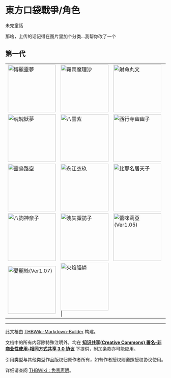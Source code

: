 # 東方口袋戰爭/角色

<!-- source html: G:\repos\THBWiki-Markdown-Builder\THBWikiMarkdown\Temp\main\1\18\ns0%3A%E6%9D%B1%E6%96%B9%E5%8F%A3%E8%A2%8B%E6%88%B0%E7%88%AD%2F%E8%A7%92%E8%89%B2.html -->

未完童話

  
那啥，上传的话记得在图片里加个分类…我帮你改了一个
  

## 第一代

<table>

<tbody><tr>
<td><div class="floatleft"><a href="./文件-st_reimu.jpg.md" class="image" title="博麗靈夢"><img alt="博麗靈夢" src="https://upload.thwiki.cc/thumb/e/e8/st_reimu.jpg/150px-st_reimu.jpg" decoding="async" loading="lazy" width="150" height="150" srcset="https://upload.thwiki.cc/thumb/e/e8/st_reimu.jpg/225px-st_reimu.jpg 1.5x, https://upload.thwiki.cc/e/e8/st_reimu.jpg 2x" data-file-width="250" data-file-height="250"></a></div></td>
<td><div class="floatleft"><a href="./文件-st_marisa.jpg.md" class="image" title="霧雨魔理沙"><img alt="霧雨魔理沙" src="https://upload.thwiki.cc/thumb/4/45/st_marisa.jpg/150px-st_marisa.jpg" decoding="async" loading="lazy" width="150" height="150" srcset="https://upload.thwiki.cc/thumb/4/45/st_marisa.jpg/225px-st_marisa.jpg 1.5x, https://upload.thwiki.cc/4/45/st_marisa.jpg 2x" data-file-width="250" data-file-height="250"></a></div></td>
<td><div class="floatleft"><a href="./文件-st_aya.jpg.md" class="image" title="射命丸文"><img alt="射命丸文" src="https://upload.thwiki.cc/thumb/b/b6/st_aya.jpg/150px-st_aya.jpg" decoding="async" loading="lazy" width="150" height="150" srcset="https://upload.thwiki.cc/thumb/b/b6/st_aya.jpg/225px-st_aya.jpg 1.5x, https://upload.thwiki.cc/b/b6/st_aya.jpg 2x" data-file-width="250" data-file-height="250"></a></div></td>
<td><div class="floatleft"><a href="./文件-st_sakuya.jpg.md" class="image" title="十六夜咲夜"><img alt="十六夜咲夜" src="https://upload.thwiki.cc/thumb/b/b0/st_sakuya.jpg/150px-st_sakuya.jpg" decoding="async" loading="lazy" width="150" height="150" srcset="https://upload.thwiki.cc/thumb/b/b0/st_sakuya.jpg/225px-st_sakuya.jpg 1.5x, https://upload.thwiki.cc/b/b0/st_sakuya.jpg 2x" data-file-width="250" data-file-height="250"></a></div>
</td></tr>
<tr>
<td><div class="floatleft"><a href="./文件-st_youmu.jpg.md" class="image" title="魂魄妖夢"><img alt="魂魄妖夢" src="https://upload.thwiki.cc/thumb/9/96/st_youmu.jpg/150px-st_youmu.jpg" decoding="async" loading="lazy" width="150" height="150" srcset="https://upload.thwiki.cc/thumb/9/96/st_youmu.jpg/225px-st_youmu.jpg 1.5x, https://upload.thwiki.cc/9/96/st_youmu.jpg 2x" data-file-width="250" data-file-height="250"></a></div></td>
<td><div class="floatleft"><a href="./文件-st_yukari.jpg.md" class="image" title="八雲紫"><img alt="八雲紫" src="https://upload.thwiki.cc/thumb/6/63/st_yukari.jpg/150px-st_yukari.jpg" decoding="async" loading="lazy" width="150" height="150" srcset="https://upload.thwiki.cc/thumb/6/63/st_yukari.jpg/225px-st_yukari.jpg 1.5x, https://upload.thwiki.cc/6/63/st_yukari.jpg 2x" data-file-width="250" data-file-height="250"></a></div></td>
<td><div class="floatleft"><a href="./文件-st_yuyuko.jpg.md" class="image" title="西行寺幽幽子"><img alt="西行寺幽幽子" src="https://upload.thwiki.cc/thumb/2/2f/st_yuyuko.jpg/150px-st_yuyuko.jpg" decoding="async" loading="lazy" width="150" height="150" srcset="https://upload.thwiki.cc/thumb/2/2f/st_yuyuko.jpg/225px-st_yuyuko.jpg 1.5x, https://upload.thwiki.cc/2/2f/st_yuyuko.jpg 2x" data-file-width="250" data-file-height="250"></a></div></td>
<td><div class="floatleft"><a href="./文件-st_yugi.jpg.md" class="image" title="星熊勇儀"><img alt="星熊勇儀" src="https://upload.thwiki.cc/thumb/9/92/st_yugi.jpg/150px-st_yugi.jpg" decoding="async" loading="lazy" width="150" height="150" srcset="https://upload.thwiki.cc/thumb/9/92/st_yugi.jpg/225px-st_yugi.jpg 1.5x, https://upload.thwiki.cc/9/92/st_yugi.jpg 2x" data-file-width="250" data-file-height="250"></a></div>
</td></tr>
<tr>
<td><div class="floatleft"><a href="./文件-st_utsuho.jpg.md" class="image" title="靈烏路空"><img alt="靈烏路空" src="https://upload.thwiki.cc/thumb/8/8b/st_utsuho.jpg/150px-st_utsuho.jpg" decoding="async" loading="lazy" width="150" height="150" srcset="https://upload.thwiki.cc/thumb/8/8b/st_utsuho.jpg/225px-st_utsuho.jpg 1.5x, https://upload.thwiki.cc/8/8b/st_utsuho.jpg 2x" data-file-width="250" data-file-height="250"></a></div></td>
<td><div class="floatleft"><a href="./文件-st_iku.jpg.md" class="image" title="永江衣玖"><img alt="永江衣玖" src="https://upload.thwiki.cc/thumb/1/14/st_iku.jpg/150px-st_iku.jpg" decoding="async" loading="lazy" width="150" height="150" srcset="https://upload.thwiki.cc/thumb/1/14/st_iku.jpg/225px-st_iku.jpg 1.5x, https://upload.thwiki.cc/1/14/st_iku.jpg 2x" data-file-width="250" data-file-height="250"></a></div></td>
<td><div class="floatleft"><a href="./文件-st_tenshi.jpg.md" class="image" title="比那名居天子"><img alt="比那名居天子" src="https://upload.thwiki.cc/thumb/0/08/st_tenshi.jpg/150px-st_tenshi.jpg" decoding="async" loading="lazy" width="150" height="150" srcset="https://upload.thwiki.cc/thumb/0/08/st_tenshi.jpg/225px-st_tenshi.jpg 1.5x, https://upload.thwiki.cc/0/08/st_tenshi.jpg 2x" data-file-width="250" data-file-height="250"></a></div></td>
<td><div class="floatleft"><a href="./文件-st_sanae.jpg.md" class="image" title="東風谷早苗"><img alt="東風谷早苗" src="https://upload.thwiki.cc/thumb/f/f5/st_sanae.jpg/150px-st_sanae.jpg" decoding="async" loading="lazy" width="150" height="150" srcset="https://upload.thwiki.cc/thumb/f/f5/st_sanae.jpg/225px-st_sanae.jpg 1.5x, https://upload.thwiki.cc/f/f5/st_sanae.jpg 2x" data-file-width="250" data-file-height="250"></a></div>
</td></tr>
<tr>
<td><div class="floatleft"><a href="./文件-st_kanako.jpg.md" class="image" title="八訽神奈子"><img alt="八訽神奈子" src="https://upload.thwiki.cc/thumb/9/99/st_kanako.jpg/150px-st_kanako.jpg" decoding="async" loading="lazy" width="150" height="150" srcset="https://upload.thwiki.cc/thumb/9/99/st_kanako.jpg/225px-st_kanako.jpg 1.5x, https://upload.thwiki.cc/9/99/st_kanako.jpg 2x" data-file-width="250" data-file-height="250"></a></div></td>
<td><div class="floatleft"><a href="./文件-st_suwako.jpg.md" class="image" title="洩矢諏訪子"><img alt="洩矢諏訪子" src="https://upload.thwiki.cc/thumb/a/a3/st_suwako.jpg/150px-st_suwako.jpg" decoding="async" loading="lazy" width="150" height="150" srcset="https://upload.thwiki.cc/thumb/a/a3/st_suwako.jpg/225px-st_suwako.jpg 1.5x, https://upload.thwiki.cc/a/a3/st_suwako.jpg 2x" data-file-width="250" data-file-height="250"></a></div></td>
<td><div class="floatleft"><a href="./文件-st_remi.jpg.md" class="image" title="蕾咪莉亞(Ver1.05)"><img alt="蕾咪莉亞(Ver1.05)" src="https://upload.thwiki.cc/thumb/0/02/st_remi.jpg/150px-st_remi.jpg" decoding="async" loading="lazy" width="150" height="150" srcset="https://upload.thwiki.cc/thumb/0/02/st_remi.jpg/225px-st_remi.jpg 1.5x, https://upload.thwiki.cc/0/02/st_remi.jpg 2x" data-file-width="250" data-file-height="250"></a></div></td>
<td><div class="floatleft"><a href="./文件-st_flan.jpg.md" class="image" title="芙蘭朵露(Ver1.05)"><img alt="芙蘭朵露(Ver1.05)" src="https://upload.thwiki.cc/thumb/b/b5/st_flan.jpg/150px-st_flan.jpg" decoding="async" loading="lazy" width="150" height="150" srcset="https://upload.thwiki.cc/thumb/b/b5/st_flan.jpg/225px-st_flan.jpg 1.5x, https://upload.thwiki.cc/b/b5/st_flan.jpg 2x" data-file-width="250" data-file-height="250"></a></div>
</td></tr>
<tr>
<td><div class="floatleft"><a href="./文件-st_alice.jpg.md" class="image" title="愛麗絲(Ver1.07)"><img alt="愛麗絲(Ver1.07)" src="https://upload.thwiki.cc/thumb/d/d8/st_alice.jpg/150px-st_alice.jpg" decoding="async" loading="lazy" width="150" height="150" srcset="https://upload.thwiki.cc/thumb/d/d8/st_alice.jpg/225px-st_alice.jpg 1.5x, https://upload.thwiki.cc/d/d8/st_alice.jpg 2x" data-file-width="250" data-file-height="250"></a></div></td>
<td><div class="floatleft"><a href="./文件-st_rin.jpg.md" class="image" title="火焰貓燐"><img alt="火焰貓燐" src="https://upload.thwiki.cc/thumb/0/08/st_rin.jpg/150px-st_rin.jpg" decoding="async" loading="lazy" width="150" height="150" srcset="https://upload.thwiki.cc/thumb/0/08/st_rin.jpg/225px-st_rin.jpg 1.5x, https://upload.thwiki.cc/0/08/st_rin.jpg 2x" data-file-width="250" data-file-height="250"></a></div>|
</td></tr></tbody></table>






---

此文档由 [THBWiki-Markdown-Builder](https://github.com/Delsin-Yu/THBWiki-Markdown-Builder) 构建。

文档中的所有内容除特殊注明外，均在 [**知识共享(Creative Commons) 署名-非商业性使用-相同方式共享 3.0 协议**](https://creativecommons.org/licenses/by-sa/3.0/deed.zh-hans) 下提供，附加条款亦可能应用。

引用类型与其他类型作品版权归原作者所有，如有作者授权则遵照授权协议使用。

详细请查阅 [THBWiki：免责声明](https://thbwiki.cc/THBWiki:%E5%85%8D%E8%B4%A3%E5%A3%B0%E6%98%8E)。

